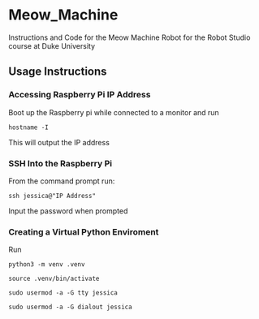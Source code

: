 # Meow_Machine
Instructions and Code for the Meow Machine Robot for the Robot Studio course at Duke University

## Usage Instructions

### Accessing Raspberry Pi IP Address
Boot up the Raspberry pi while connected to a monitor and run

```
hostname -I
```

This will output the IP address

### SSH Into the Raspberry Pi
From the command prompt run:

```
ssh jessica@"IP Address"
```

Input the password when prompted

### Creating a Virtual Python Enviroment
Run
```
python3 -m venv .venv  
```
```
source .venv/bin/activate    
```
```
sudo usermod -a -G tty jessica
```
```
sudo usermod -a -G dialout jessica
```
